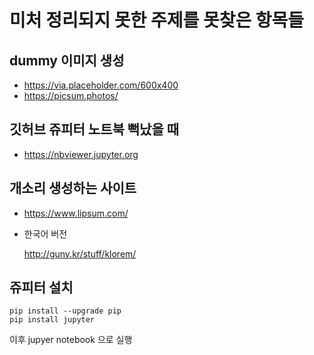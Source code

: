# 미처 정리되지 못한 주제를 못찾은 항목들



## dummy 이미지 생성

- https://via.placeholder.com/600x400
- <https://picsum.photos/>

## 깃허브 쥬피터 노트북 뻑났을 때

- https://nbviewer.jupyter.org

## 개소리 생성하는 사이트

- <https://www.lipsum.com/>

- 한국어 버전

  <http://guny.kr/stuff/klorem/>

## 쥬피터 설치

```shell
pip install --upgrade pip
pip install jupyter
```

이후 jupyer notebook 으로 실행